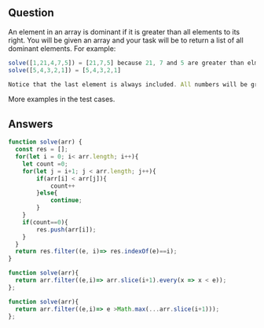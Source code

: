 ## Question
An element in an array is dominant if it is greater than all elements to its right. You will be given an array and your task will be to return a list of all dominant elements. For example:

``` javascript
solve([1,21,4,7,5]) = [21,7,5] because 21, 7 and 5 are greater than elments to their right. 
solve([5,4,3,2,1]) = [5,4,3,2,1]

Notice that the last element is always included. All numbers will be greater than 0.
```
More examples in the test cases.

## Answers

```javascript 
function solve(arr) {
  const res = [];
  for(let i = 0; i< arr.length; i++){
    let count =0;
    for(let j = i+1; j < arr.length; j++){
        if(arr[i] < arr[j]){
            count++ 
        }else{
            continue;
        }
    }
    if(count==0){
        res.push(arr[i]);
    }
  }
  return res.filter((e, i)=> res.indexOf(e)==i);
}
```

```javascript 
function solve(arr){
  return arr.filter((e,i)=> arr.slice(i+1).every(x => x < e));
};
```

```javascript 
function solve(arr){
  return arr.filter((e,i)=> e >Math.max(...arr.slice(i+1)));
};
```